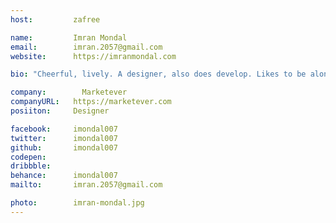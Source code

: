 ```yaml
---
host:         zafree

name:         Imran Mondal
email:        imran.2057@gmail.com
website:      https://imranmondal.com

bio: "Cheerful, lively. A designer, also does develop. Likes to be alone. He bears his educational expenses. Does a bit freelancing. Doesn't like to be pitied." 

company:     	Marketever
companyURL:   https://marketever.com
posiiton:     Designer

facebook:     imondal007
twitter:      imondal007
github:       imondal007
codepen:
dribbble:
behance:      imondal007
mailto:       imran.2057@gmail.com

photo:        imran-mondal.jpg
---
```

